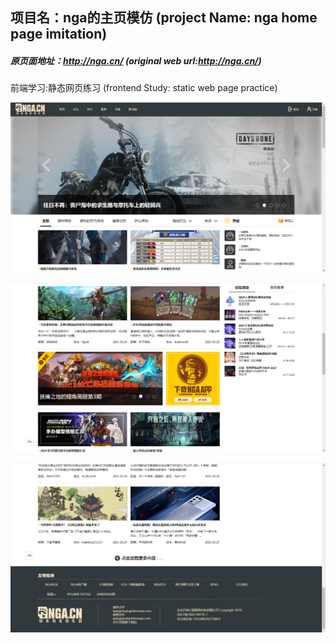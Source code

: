 ## 项目名：nga的主页模仿 (project Name: nga home page imitation)  

##### 原页面地址：http://nga.cn/ (original web url:http://nga.cn/)

前端学习:静态网页练习
(frontend Study: static web page practice)

![avatar](/images/final/f1.png)

![avatar](/images/final/f2.png)

![avatar](/images/final/f3.png)